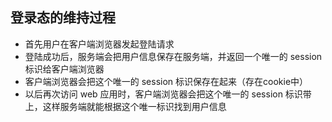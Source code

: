 ## 登录态的维持过程

- 首先用户在客户端浏览器发起登陆请求
- 登陆成功后，服务端会把用户信息保存在服务端，并返回一个唯一的 session 标识给客户端浏览器
- 客户端浏览器会把这个唯一的 session 标识保存在起来（存在cookie中）
- 以后再次访问 web 应用时，客户端浏览器会把这个唯一的 session 标识带上，这样服务端就能根据这个唯一标识找到用户信息


